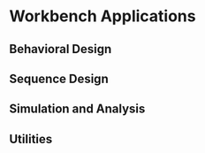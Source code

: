 Workbench Applications
======================

Behavioral Design
-----------------


Sequence Design
---------------


Simulation and Analysis
-----------------------


Utilities
---------

